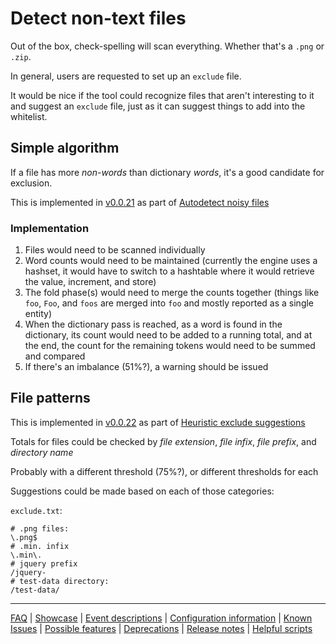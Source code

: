# Detect non-text files

Out of the box, check-spelling will scan everything. Whether that's a `.png` or `.zip`.

In general, users are requested to set up an `exclude` file.

It would be nice if the tool could recognize files that aren't interesting to it and suggest an `exclude` file, just as it can suggest things to add into the whitelist.

## Simple algorithm

If a file has more _non-words_ than dictionary _words_, it's a good candidate for exclusion.

This is implemented in [v0.0.21](https://github.com/check-spelling/check-spelling/releases/tag/v0.0.21) as part of [Autodetect noisy files](./Feature:-Autodetect-noisy-files.md)

### Implementation

1. Files would need to be scanned individually
1. Word counts would need to be maintained (currently the engine uses a hashset, it would have to switch to a hashtable where it would retrieve the value, increment, and store)
1. The fold phase(s) would need to merge the counts together (things like `foo`, `Foo`, and `foos` are merged into `foo` and mostly reported as a single entity)
1. When the dictionary pass is reached, as a word is found in the dictionary, its count would need to be added to a running total, and at the end, the count for the remaining tokens would need to be summed and compared
1. If there's an imbalance (51%?), a warning should be issued

## File patterns

This is implemented in [v0.0.22](https://github.com/check-spelling/check-spelling/releases/tag/v0.0.22) as part of [Heuristic exclude suggestions](./Feature:-Heuristic-exclude-suggestions.md)

Totals for files could be checked by _file extension_, _file infix_, _file prefix_, and _directory name_

Probably with a different threshold (75%?), or different thresholds for each

Suggestions could be made based on each of those categories:

`exclude.txt`:

```
# .png files:
\.png$
# .min. infix
\.min\.
# jquery prefix
/jquery-
# test-data directory:
/test-data/
```

---
[FAQ](FAQ.md) | [Showcase](Showcase.md) | [Event descriptions](Event-descriptions.md) | [Configuration information](Configuration-information.md) | [Known Issues](Known-Issues.md) | [Possible features](Possible-features.md) | [Deprecations](Deprecations.md) | [Release notes](Release-notes.md) | [Helpful scripts](Helpful-scripts.md)
